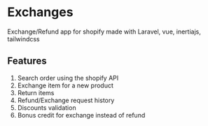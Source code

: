 # Exchanges

Exchange/Refund app for shopify made with Laravel, vue, inertiajs, tailwindcss

## Features

1. Search order using the shopify API
2. Exchange item for a new product
3. Return items
4. Refund/Exchange request history
5. Discounts validation
6. Bonus credit for exchange instead of refund


